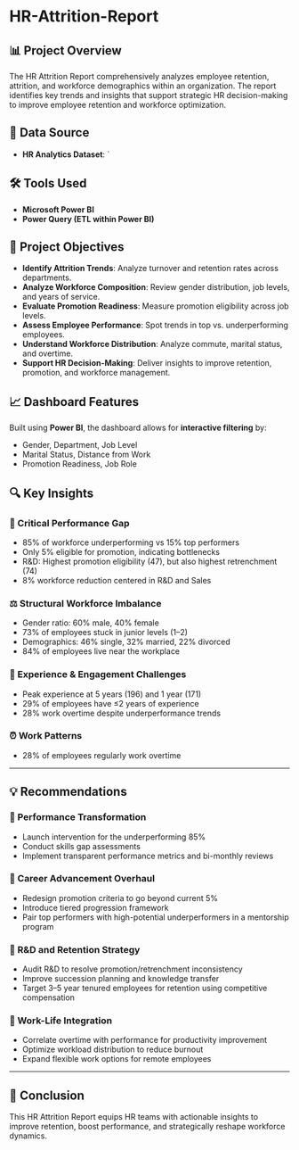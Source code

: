 # HR-Attrition-Report

## 📊 Project Overview  
The HR Attrition Report comprehensively analyzes employee retention, attrition, and workforce demographics within an organization. The report identifies key trends and insights that support strategic HR decision-making to improve employee retention and workforce optimization.

## 📁 Data Source  
- **HR Analytics Dataset**: `

## 🛠 Tools Used  
- **Microsoft Power BI**  
- **Power Query (ETL within Power BI)**  

## 🎯 Project Objectives  
- **Identify Attrition Trends**: Analyze turnover and retention rates across departments.  
- **Analyze Workforce Composition**: Review gender distribution, job levels, and years of service.  
- **Evaluate Promotion Readiness**: Measure promotion eligibility across job levels.  
- **Assess Employee Performance**: Spot trends in top vs. underperforming employees.  
- **Understand Workforce Distribution**: Analyze commute, marital status, and overtime.  
- **Support HR Decision-Making**: Deliver insights to improve retention, promotion, and workforce management.

## 📈 Dashboard Features  
Built using **Power BI**, the dashboard allows for **interactive filtering** by:  
- Gender, Department, Job Level  
- Marital Status, Distance from Work  
- Promotion Readiness, Job Role  


## 🔍 Key Insights  

### 🧩 Critical Performance Gap  
- 85% of workforce underperforming vs 15% top performers  
- Only 5% eligible for promotion, indicating bottlenecks  
- R&D: Highest promotion eligibility (47), but also highest retrenchment (74)  
- 8% workforce reduction centered in R&D and Sales

### ⚖️ Structural Workforce Imbalance  
- Gender ratio: 60% male, 40% female  
- 73% of employees stuck in junior levels (1–2)  
- Demographics: 46% single, 32% married, 22% divorced  
- 84% of employees live near the workplace  

### 🧠 Experience & Engagement Challenges  
- Peak experience at 5 years (196) and 1 year (171)  
- 29% of employees have ≤2 years of experience  
- 28% work overtime despite underperformance trends  

### ⏰ Work Patterns  
- 28% of employees regularly work overtime  

---

## 💡 Recommendations  

### 🔄 Performance Transformation  
- Launch intervention for the underperforming 85%  
- Conduct skills gap assessments  
- Implement transparent performance metrics and bi-monthly reviews  

### 🚀 Career Advancement Overhaul  
- Redesign promotion criteria to go beyond current 5%  
- Introduce tiered progression framework  
- Pair top performers with high-potential underperformers in a mentorship program  

### 🧪 R&D and Retention Strategy  
- Audit R&D to resolve promotion/retrenchment inconsistency  
- Improve succession planning and knowledge transfer  
- Target 3–5 year tenured employees for retention using competitive compensation  

### 🏡 Work-Life Integration  
- Correlate overtime with performance for productivity improvement  
- Optimize workload distribution to reduce burnout  
- Expand flexible work options for remote employees  

---

## 📌 Conclusion  
This HR Attrition Report equips HR teams with actionable insights to improve retention, boost performance, and strategically reshape workforce dynamics.
